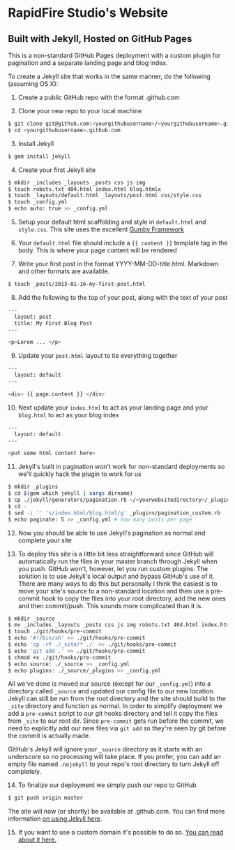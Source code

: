 # RapidFire Studio's Website

## Built with Jekyll, Hosted on GitHub Pages

This is a non-standard GitHub Pages deployment with a custom plugin for pagination and a separate landing page and blog index.

To create a Jekyll site that works in the same manner, do the following (assuming OS X):

1. Create a public GitHub repo with the format <yourgithubusername>.github.com

2. Clone your new repo to your local machine

```bash
$ git clone git@github.com:<yourgithubusername>/<yourgithubusername>.github.com.git
$ cd <yourgithubusername>.github.com
```

3. Install Jekyll 

```bash
$ gem install jekyll
```

4. Create your first Jekyll site

```bash
$ mkdir _includes _layouts _posts css js img
$ touch robots.txt 404.html index.html blog.htmlx
$ touch _layouts/default.html _layouts/post.html css/style.css
$ touch _config.yml
$ echo auto: true >> _config.yml
```

5. Setup your default html scaffolding and style in `default.html` and `style.css`. This site uses the excellent [Gumby Framework](http://gumbyframework.com/)

6. Your `default.html` file should include a `{{ content }}` template tag in the body. This is where your page content will be rendered

7. Write your first post in the format YYYY-MM-DD-title.html. Markdown and other formats are available.

```bash
$ touch _posts/2013-01-16-my-first-post.html
```

8. Add the following to the top of your post, along with the text of your post

```bash
---
  layout: post
  title: My First Blog Post
---

<p>Lorem ... </p>
```

9. Update your `post.html` layout to tie everything together

```bash 
---
  layout: default
---

<div> {{ page.content }} </div>
```

10. Next update your `index.html` to act as your landing page and your `blog.html` to act as your blog index

```bash 
---
  layout: default
---

<put some html content here>
```

11. Jekyll's built in pagination won't work for non-standard deployments so we'll quickly hack the plugin to work for us

```bash
$ mkdir _plugins
$ cd $(gem which jekyll | xargs dirname)
$ cp ./jekyll/generators/pagination.rb ~/<yourwebsitedirectory>/_plugins/pagination_custom.rb
$ cd -
$ sed -i '' 's/index.html/blog.html/g' _plugins/pagination_custom.rb
$ echo paginate: 5 >> _config.yml # how many posts per page
```

12. Now you should be able to use Jekyll's pagination as normal and complete your site

13. To deploy this site is a little bit less straightforward since GitHub will automatically run the files in your master branch through Jekyll when you push. GitHub won't, however, let you run custom plugins. The solution is to use Jekyll's local output and bypass GitHub's use of it. There are many ways to do this but personally I think the easiest is to move your site's source to a non-standard location and then use a pre-commit hook to copy the files into your root directory, add the new ones and then commit/push. This sounds more complicated than it is.

```bash
$ mkdir _source
$ mv _includes _layouts _posts css js img robots.txt 404.html index.html blog.html _source
$ touch ./git/hooks/pre-commit
$ echo '#!/bin/sh' >> ./git/hooks/pre-commit
$ echo 'cp -rf ./_site/* ./' >> ./git/hooks/pre-commit
$ echo 'git add .' >> ./git/hooks/pre-commit
$ chmod +x ./git/hooks/pre-commit
$ echo source: ./_source >> _config.yml
$ echo plugins: ./_source/_plugins >> _config.yml
```

All we've done is moved our source (except for our `_config.yml`) into a directory called `_source` and updated our config file to our new location. Jekyll can still be run from the root directory and the site should build to the `_site` directory and function as normal. In order to simplify deployment we add a `pre-commit` script to our git hooks directory and tell it copy the files from `_site` to our root dir. Since `pre-commit` gets run before the commit, we need to explicitly add our new files via `git add` so they're seen by git before the commit is actually made.

GitHub's Jekyll will ignore your `_source` directory as it starts with an underscore so no processing will take place. If you prefer, you can add an empty file named `.nojekyll` to your repo's root directory to turn Jekyll off completely.  

14. To finalize our deployment we simply push our repo to GitHub

```bash
$ git push origin master
```

The site will now (or shortly) be available at <yourgithubusername>.github.com. You can find more information [on using Jekyll here](https://github.com/mojombo/jekyll/wiki). 

15. If you want to use a custom domain it's possible to do so. [You can read about it here.](https://help.github.com/articles/setting-up-a-custom-domain-with-pages)


